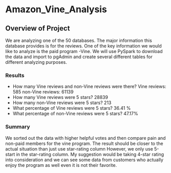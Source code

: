 # Amazon_Vine_Analysis

## Overview of Project

 We are analyzing one of the 50 databases. The major information this database provides is for the reviews. One of the key information we would like to analyze is the paid program -Vine. We will use PySpark to download the data and import to pgAdmin and create several different tables for different analyzing purposes.

### Results
* How many Vine reviews and non-Vine reviews were there?
Vine reviews: 585
non-Vine reviews: 61139
* How many Vine reviews were 5 stars? 
28839
* How many non-Vine reviews were 5 stars?
213
* What percentage of Vine reviews were 5 stars? 36.41 %
* What percentage of non-Vine reviews were 5 stars? 47.17%


### Summary
   
We sorted out the data with higher helpful votes and then compare pain and non-paid members for the vine program. The result should be closer to the actual situation than just use star-rating column However, we only use 5-start in the star-rating column. My suggestion would be taking 4-star rating into consideration and we can see some data from customers who actually enjoy the program as well even it is not their favorite.
